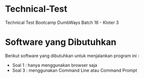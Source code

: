 # Technical-Test
Technical Test Bootcamp DumbWays Batch 16 - Kloter 3

# Software yang Dibutuhkan
Berikut software yang dibutuhkan untuk menjalankan program ini :
- Soal 1 : hanya menggunakan browser saja
- Soal 3 : menggunakan Command Line atau Command Prompt

